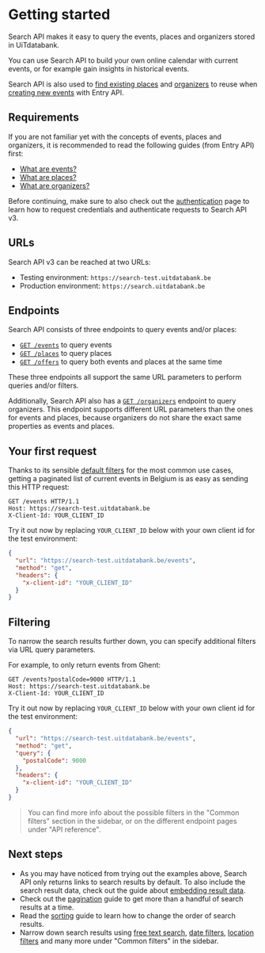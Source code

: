 # Getting started

Search API makes it easy to query the events, places and organizers stored in UiTdatabank.

You can use Search API to build your own online calendar with current events, or for example gain insights in historical events.

Search API is also used to [find existing places](../entry-api/places/finding-and-reusing-places.md) and [organizers](../entry-api/organizers/finding-and-reusing-organizers.md) to reuse when [creating new events](../entry-api/events/create.md) with Entry API.

## Requirements

If you are not familiar yet with the concepts of events, places and organizers, it is recommended to read the following guides (from Entry API) first:

* [What are events?](../entry-api/events/introduction.md)
* [What are places?](../entry-api/places/introduction.md)
* [What are organizers?](../entry-api/organizers/introduction.md)

Before continuing, make sure to also check out the [authentication](./authentication.md) page to learn how to request credentials and authenticate requests to Search API v3.

## URLs

Search API v3 can be reached at two URLs:

* Testing environment: `https://search-test.uitdatabank.be`
* Production environment: `https://search.uitdatabank.be`

## Endpoints

Search API consists of three endpoints to query events and/or places:

* [`GET /events`](https://docs.publiq.be/docs/uitdatabank/search-api/reference/operations/list-events) to query events
* [`GET /places`](https://docs.publiq.be/docs/uitdatabank/search-api/reference/operations/list-places) to query places
* [`GET /offers`](https://docs.publiq.be/docs/uitdatabank/search-api/reference/operations/list-offers) to query both events and places at the same time

These three endpoints all support the same URL parameters to perform queries and/or filters.

Additionally, Search API also has a [`GET /organizers`](https://docs.publiq.be/docs/uitdatabank/search-api/reference/operations/list-organizers) endpoint to query organizers. This endpoint supports different URL parameters than the ones for events and places, because organizers do not share the exact same properties as events and places.

## Your first request

Thanks to its sensible [default filters](./filters/default-filters.md) for the most common use cases, getting a paginated list of current events in Belgium is as easy as sending this HTTP request:

```http
GET /events HTTP/1.1
Host: https://search-test.uitdatabank.be
X-Client-Id: YOUR_CLIENT_ID
```

Try it out now by replacing `YOUR_CLIENT_ID` below with your own client id for the test environment:
```json http
{
  "url": "https://search-test.uitdatabank.be/events",
  "method": "get",
  "headers": {
    "x-client-id": "YOUR_CLIENT_ID"
  }
}
```

## Filtering

To narrow the search results further down, you can specify additional filters via URL query parameters.

For example, to only return events from Ghent:
```http
GET /events?postalCode=9000 HTTP/1.1
Host: https://search-test.uitdatabank.be
X-Client-Id: YOUR_CLIENT_ID
```

Try it out now by replacing `YOUR_CLIENT_ID` below with your own client id for the test environment:
```json http
{
  "url": "https://search-test.uitdatabank.be/events",
  "method": "get",
  "query": {
    "postalCode": 9000
  },
  "headers": {
    "x-client-id": "YOUR_CLIENT_ID"
  }
}
```

> You can find more info about the possible filters in the "Common filters" section in the sidebar, or on the different endpoint pages under "API reference".

## Next steps

* As you may have noticed from trying out the examples above, Search API only returns links to search results by default. To also include the search result data, check out the guide about [embedding result data](./embedding.md).
* Check out the [pagination](./pagination.md) guide to get more than a handful of search results at a time.
* Read the [sorting](./sorting.md) guide to learn how to change the order of search results.
* Narrow down search results using [free text search](./filters/freetext.md), [date filters](./filters/datetime.md), [location filters](./filters/location.md) and many more under "Common filters" in the sidebar.
